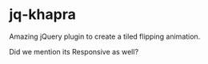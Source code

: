 jq-khapra
=========

Amazing jQuery plugin to create a tiled flipping animation.

Did we mention its Responsive as well?
